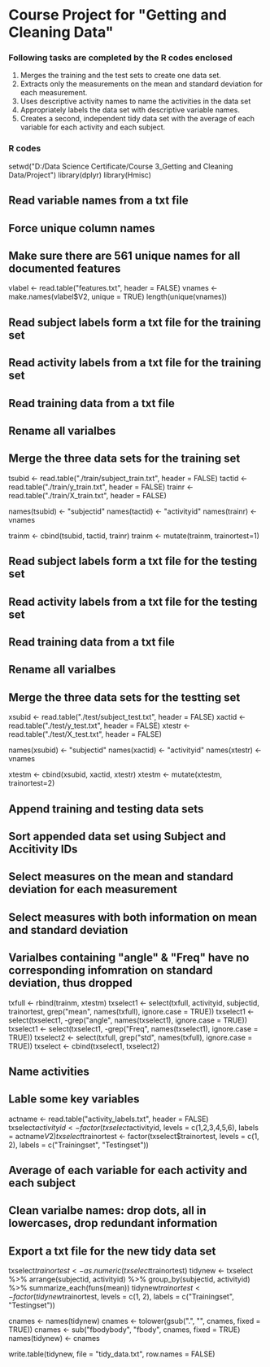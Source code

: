 # Course Project for "Getting and Cleaning Data"
### Following tasks are completed by the R codes enclosed
1. Merges the training and the test sets to create one data set.
2. Extracts only the measurements on the mean and standard deviation for each measurement. 
3. Uses descriptive activity names to name the activities in the data set
4. Appropriately labels the data set with descriptive variable names. 
5. Creates a second, independent tidy data set with the average of each variable for each activity and each subject.

### R codes
setwd("D:/Data Science Certificate/Course 3_Getting and Cleaning Data/Project")
library(dplyr)
library(Hmisc)

## Read variable names from a txt file
## Force unique column names
## Make sure there are 561 unique names for all documented features
vlabel <- read.table("features.txt", header = FALSE)
vnames <- make.names(vlabel$V2, unique = TRUE)
length(unique(vnames))

## Read subject labels form a txt file for the training set
## Read activity labels from a txt file for the training set
## Read training data from a txt file
## Rename all varialbes
## Merge the three data sets for the training set
tsubid <- read.table("./train/subject_train.txt", header = FALSE)
tactid <- read.table("./train/y_train.txt", header = FALSE)
trainr <- read.table("./train/X_train.txt", header = FALSE)

names(tsubid) <- "subjectid"
names(tactid) <- "activityid"
names(trainr) <- vnames

trainm <- cbind(tsubid, tactid, trainr)
trainm <- mutate(trainm, trainortest=1)

## Read subject labels form a txt file for the testing set
## Read activity labels from a txt file for the testing set
## Read training data from a txt file
## Rename all varialbes
## Merge the three data sets for the testting set
xsubid <- read.table("./test/subject_test.txt", header = FALSE)
xactid <- read.table("./test/y_test.txt", header = FALSE)
xtestr <- read.table("./test/X_test.txt", header = FALSE)

names(xsubid) <- "subjectid"
names(xactid) <- "activityid"
names(xtestr) <- vnames

xtestm <- cbind(xsubid, xactid, xtestr)
xtestm <- mutate(xtestm, trainortest=2)

## Append training and testing data sets
## Sort appended data set using Subject and Accitivity IDs
## Select measures on the mean and standard deviation for each measurement
## Select measures with both information on mean and standard deviation
## Varialbes containing "angle" & "Freq" have no corresponding infomration on standard deviation, thus dropped
txfull <- rbind(trainm, xtestm)
txselect1 <- select(txfull, activityid, subjectid, trainortest, grep("mean", names(txfull), ignore.case = TRUE))
txselect1 <- select(txselect1, -grep("angle", names(txselect1), ignore.case = TRUE))
txselect1 <- select(txselect1, -grep("Freq", names(txselect1), ignore.case = TRUE))
txselect2 <- select(txfull, grep("std", names(txfull), ignore.case = TRUE))
txselect <- cbind(txselect1, txselect2)

## Name activities
## Lable some key variables
actname <- read.table("activity_labels.txt", header = FALSE)
txselect$activityid <- factor(txselect$activityid, levels = c(1,2,3,4,5,6), labels = actname$V2)
txselect$trainortest <- factor(txselect$trainortest, levels = c(1, 2), labels = c("Trainingset", "Testingset"))

## Average of each variable for each activity and each subject
## Clean varialbe names: drop dots, all in lowercases, drop redundant information
## Export a txt file for the new tidy data set 
txselect$trainortest <- as.numeric(txselect$trainortest)
tidynew <- txselect %>%
        arrange(subjectid, activityid) %>%
        group_by(subjectid, activityid) %>%
        summarize_each(funs(mean))
tidynew$trainortest <- factor(tidynew$trainortest, levels = c(1, 2), labels = c("Trainingset", "Testingset"))

cnames <- names(tidynew)
cnames <- tolower(gsub(".", "", cnames, fixed = TRUE))
cnames <- sub("fbodybody", "fbody", cnames, fixed = TRUE)
names(tidynew) <- cnames

write.table(tidynew, file = "tidy_data.txt", row.names = FALSE)
